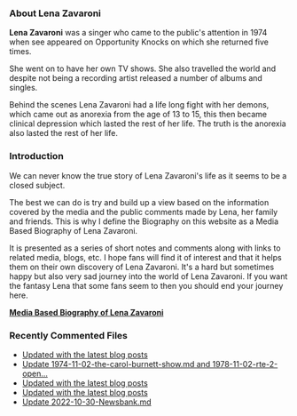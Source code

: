 ### About Lena Zavaroni

<p><strong>Lena Zavaroni</strong> was a singer who came to the public's attention in 1974 when see appeared on Opportunity Knocks on which she returned five times.</p>

<p>She went on to have her own TV shows. She also travelled the world and despite not being a recording artist released a number of albums and singles.</p>

<p>Behind the scenes Lena Zavaroni had a life long fight with her demons, which came out as anorexia from the age of 13 to 15, this then became clinical depression which lasted the rest of her life. The truth is the anorexia also lasted the rest of her life.</p>

### Introduction

<p>We can never know the true story of Lena Zavaroni's life as it seems to be a closed subject.</p>

<p>The best we can do is try and build up a view based on the information covered by the media and the public comments made by Lena, her family and friends. This is why I define the Biography on this website as a Media Based Biography of Lena Zavaroni.</p>

<p>It is presented as a series of short notes and comments along with links to related media, blogs, etc. I hope fans will find it of interest and that it helps them on their own discovery of Lena Zavaroni. It's a hard but sometimes happy but also very sad journey into the world of Lena Zavaroni. If you want the fantasy Lena that some fans seem to then you should end your journey here.</p>

<a href="https://fanzoflenazavaroni.github.io/biography/lena-zavaroni/"><strong>Media Based Biography of Lena Zavaroni</strong></a>

### Recently Commented Files

<!-- BLOG-POST-LIST:START -->
- [Updated with the latest blog posts](https://github.com/FanzOfLenaZavaroni/fanzoflenazavaroni.github.io/commit/7c5ae5ce7e936e3199df0e11ad108a42f4e965fc)
- [Update 1974-11-02-the-carol-burnett-show.md and 1978-11-02-rte-2-open…](https://github.com/FanzOfLenaZavaroni/fanzoflenazavaroni.github.io/commit/55dc42c0deab87b1e7ce6aa7e859c5f3f596c937)
- [Updated with the latest blog posts](https://github.com/FanzOfLenaZavaroni/fanzoflenazavaroni.github.io/commit/588b4285fe123b18f21c3f5300e042e94106c914)
- [Updated with the latest blog posts](https://github.com/FanzOfLenaZavaroni/fanzoflenazavaroni.github.io/commit/8c0e68f5a060c3581a4e41ecb8fde03c8c07ed31)
- [Update 2022-10-30-Newsbank.md](https://github.com/FanzOfLenaZavaroni/fanzoflenazavaroni.github.io/commit/f53bc6636fbad95c8cd0d121504d15a89f4e1545)
<!-- BLOG-POST-LIST:END -->
